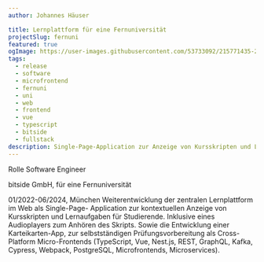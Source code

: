 ```yaml
---
author: Johannes Häuser

title: Lernplattform für eine Fernuniversität
projectSlug: fernuni
featured: true
ogImage: https://user-images.githubusercontent.com/53733092/215771435-25408246-2309-4f8b-a781-1f3d93bdf0ec.png
tags:
  - release
  - software
  - microfrontend
  - fernuni
  - uni
  - web
  - frontend
  - vue
  - typescript
  - bitside
  - fullstack
description: Single-Page-Application zur Anzeige von Kursskripten und Lernaufgaben
---
```


Rolle Software Engineer

bitside GmbH, für eine Fernuniversität

01/2022-06/2024, München
Weiterentwicklung der zentralen Lernplattform im Web als Single-Page-
Application zur kontextuellen Anzeige von Kursskripten und Lernaufgaben für
Studierende. Inklusive eines Audioplayers zum Anhören des Skripts. Sowie die
Entwicklung einer Karteikarten-App, zur selbstständigen Prüfungsvorbereitung
als Cross-Platform Micro-Frontends (TypeScript, Vue, Nest.js, REST, GraphQL,
Kafka, Cypress, Webpack, PostgreSQL, Microfrontends, Microservices).
